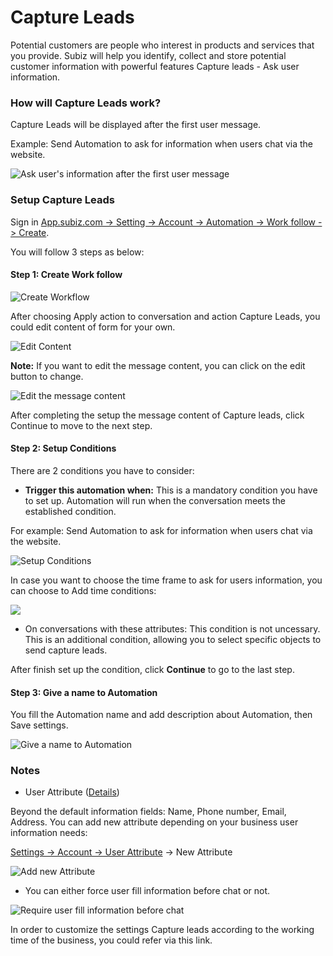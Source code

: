 # Capture Leads

Potential customers are people who interest in products and services that you provide. Subiz will help you identify, collect and store potential customer information with powerful features Capture leads - Ask user information.

### How will Capture Leads work? 

Capture Leads will be displayed after the first user message. 

Example: Send Automation to ask for information when users chat via the website.

![Ask user&apos;s information after the first user message](../../../.gitbook/assets/replycaptureleads_en.png)

### Setup Capture Leads

Sign in [App.subiz.com -&gt; Setting -&gt; Account -&gt; Automation -&gt; Work follow -&gt; Create](https://app.subiz.com/settings/automation-workflow).

You will follow 3 steps as below:

#### Step 1: Create Work follow

![Create Workflow](../../../.gitbook/assets/tao-automation%20%282%29.png)

After choosing Apply action to conversation and action Capture Leads, you could edit content of form for your own.

![Edit Content](../../../.gitbook/assets/edit-form-hoi-thong-tin%20%281%29.png)

**Note:** If you want to edit the message content, you can click on the edit button to change.

![Edit the message content](../../../.gitbook/assets/tuy-chinh-title.png)

After completing the setup the message content of Capture leads, click Continue to move to the next step.

#### Step 2: Setup Conditions

There are 2 conditions you have to consider: 

* **Trigger this automation when:** This is a mandatory condition you have to set up. Automation will run when the conversation meets the established condition. 

For example: Send Automation to ask for information when users chat via the website.

![Setup Conditions](../../../.gitbook/assets/dk-automation%20%281%29.png)

In case you want to choose the time frame to ask for users information, you can choose to Add time conditions:

![](../../../.gitbook/assets/dk-automation1.png)

* On conversations with these attributes: This condition is not uncessary. This is an additional condition, allowing you to select specific objects to send capture leads. 

After finish set up the condition, click **Continue** to go to the last step.

#### Step 3: Give a name to Automation 

You fill the Automation name and add description about Automation, then Save settings.

![Give a name to Automation](../../../.gitbook/assets/luu-ten-automation%20%281%29.png)

### Notes 

* User Attribute \([Details](https://help-en.subiz.com/optimise-the-use-of-subiz/managing-data/users-attributes)\) 

Beyond the default information fields: Name, Phone number, Email, Address. You can add new attribute depending on your business user information needs:

[Settings -&gt; Account -&gt; User Attribute](https://app.subiz.com/settings/user-attributes) -&gt; New Attribute

![Add new Attribute ](../../../.gitbook/assets/truong-du-lieu-moi.png)

* You can either force user fill information before chat or not.

![Require user fill information before chat](../../../.gitbook/assets/bat-buoc-dien-thong-tin.png)

In order to customize the settings Capture leads according to the working time of the business, you could refer via this link.







